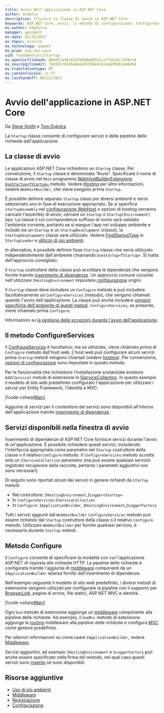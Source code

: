 ```yaml
---
title: Avvio dell'applicazione in ASP.NET Core
author: ardalis
description: Illustra la classe di avvio in ASP.NET Core.
keywords: ASP.NET Core, avvio, il metodo di configurazione, ConfigureServices (metodo)
ms.author: tdykstra
manager: wpickett
ms.date: 02/29/2017
ms.topic: article
ms.technology: aspnet
ms.prod: asp.net-core
uid: fundamentals/startup
ms.openlocfilehash: 009df1416c822018d6e88912cc77e525c7349c34
ms.sourcegitcommit: 78d28178345a0eea91556e4cd1adad98b1446db8
ms.translationtype: MT
ms.contentlocale: it-IT
ms.lasthandoff: 09/22/2017
---
```

# <a name="application-startup-in-aspnet-core"></a>Avvio dell'applicazione in ASP.NET Core

Da [Steve Smith](https://ardalis.com/) e [Tom Dykstra](https://github.com/tdykstra/)

La `Startup` classe consente di configurare servizi e delle pipeline delle richieste dell'applicazione. 

## <a name="the-startup-class"></a>La classe di avvio

Le applicazioni ASP.NET Core richiedono un `Startup` classe. Per convenzione, il `Startup` classe è denominata "Avvio". Specificare il nome di classe di avvio nel `Main` programma [WebHostBuilderExtensions](https://docs.microsoft.com/aspnet/core/api/microsoft.aspnetcore.hosting.webhostbuilderextensions) [ `UseStartup<TStartup>` ](https://docs.microsoft.com/aspnet/core/api/microsoft.aspnetcore.hosting.webhostbuilderextensions#Microsoft_AspNetCore_Hosting_WebHostBuilderExtensions_UseStartup__1_Microsoft_AspNetCore_Hosting_IWebHostBuilder_) metodo. Vedere [Hosting](xref:fundamentals/hosting) per altre informazioni, vedere `WebHostBuilder`, che viene eseguito prima `Startup`.

È possibile definire separato `Startup` classi per diversi ambienti e verrà selezionato uno in fase di esecuzione appropriato. Se si specifica `startupAssembly` nel [configurazione WebHost](https://docs.microsoft.com/aspnet/core/fundamentals/hosting?tabs=aspnetcore2x#configuring-a-host) o opzioni di hosting verranno caricare l'assembly di avvio, cercare un `Startup` o `Startup[Environment]` tipo. La classe il cui corrispondenze suffisso di nome sarà valutato l'ambiente corrente, pertanto se si esegue l'app nel *sviluppo* ambiente e include sia un `Startup` e un `StartupDevelopment` (classe), la `StartupDevelopment` classe sarà utilizzato. Vedere [FindStartupType](https://github.com/aspnet/Hosting/blob/rel/1.1.0/src/Microsoft.AspNetCore.Hosting/Internal/StartupLoader.cs) in `StartupLoader` e [utilizzo di più ambienti](environments.md#startup-conventions).

In alternativa, è possibile definire fisse `Startup` classe che verrà utilizzato indipendentemente dall'ambiente chiamando `UseStartup<TStartup>`. Si tratta dell'approccio consigliato.

Il `Startup` costruttore della classe può accettare le dipendenze che vengono fornite tramite [inserimento di dipendenze](xref:fundamentals/dependency-injection). Un approccio comune consiste nell'utilizzare `IHostingEnvironment` impostare [configurazione](xref:fundamentals/configuration) origini.

Il `Startup` classe deve includere un `Configure` metodo e può includere facoltativamente un `ConfigureServices` (metodo), che vengono chiamati quando l'avvio dell'applicazione. La classe può anche includere [versioni specifiche dell'ambiente di questi metodi](xref:fundamentals/environments#startup-conventions). `ConfigureServices`, se presente, viene chiamato prima `Configure`.

Informazioni su [la gestione delle eccezioni durante l'avvio dell'applicazione](xref:fundamentals/error-handling#startup-exception-handling).

## <a name="the-configureservices-method"></a>Il metodo ConfigureServices

Il [ConfigureServices](https://docs.microsoft.com/aspnet/core/api/microsoft.aspnetcore.hosting.startupbase#Microsoft_AspNetCore_Hosting_StartupBase_ConfigureServices_Microsoft_Extensions_DependencyInjection_IServiceCollection_) è facoltativo; ma se utilizzato, viene chiamato prima di `Configure` metodo dall'host web. L'host web può configurare alcuni servizi prima ``Startup`` metodi vengono chiamati (vedere [hosting](xref:fundamentals/hosting)). Per convenzione, [opzioni di configurazione](xref:fundamentals/configuration) sono impostate in questo metodo.

Per le funzionalità che richiedono l'installazione sostanziale esistono `Add[Service]` metodi di estensione in [IServiceCollection](https://docs.microsoft.com/aspnet/core/api/microsoft.extensions.dependencyinjection.iservicecollection). In questo esempio il modello di sito web predefinito configurato l'applicazione per utilizzare i servizi per Entity Framework, l'identità e MVC:

[!code-csharp[Main](../common/samples/WebApplication1/Startup.cs?highlight=4,7,11&start=40&end=55)]

Aggiunta di servizi per il contenitore dei servizi sono disponibili all'interno dell'applicazione tramite [inserimento di dipendenze](xref:fundamentals/dependency-injection).

## <a name="services-available-in-startup"></a>Servizi disponibili nella finestra di avvio

Inserimento di dipendenze di ASP.NET Core fornisce servizi durante l'avvio di un'applicazione. È possibile richiedere questi servizi, includendo l'interfaccia appropriata come parametro nel `Startup` costruttore della classe o il relativo `Configure` metodo. Il `ConfigureServices` metodo accetta solo un `IServiceCollection` parametro (ma può essere qualsiasi servizio registrato recuperare dalla raccolta, pertanto i parametri aggiuntivi non sono necessari).

Di seguito sono riportati alcuni dei servizi in genere richiesti da `Startup` metodi:

* Nel costruttore: `IHostingEnvironment`,`ILogger<Startup>`
* In `ConfigureServices`:`IServiceCollection`
* In `Configure`: `IApplicationBuilder`, `IHostingEnvironment`,`ILoggerFactory`

Tutti i servizi aggiunti dal ``WebHostBuilder`` ``ConfigureServices`` metodo può essere richiesto dal ``Startup`` costruttore della classe o il relativo ``Configure`` metodo. Utilizzare `WebHostBuilder` per fornire qualsiasi servizio, è necessario durante `Startup` metodi.

## <a name="the-configure-method"></a>Metodo Configure

Il `Configure` consente di specificare la modalità con cui l'applicazione ASP.NET di risposta alle richieste HTTP. La pipeline delle richieste è configurata tramite l'aggiunta di [middleware](middleware.md) componenti da un `IApplicationBuilder` istanza fornito dall'inserimento di dipendenze.

Nell'esempio seguente il modello di sito web predefinito, i diversi metodi di estensione vengono utilizzati per configurare la pipeline con il supporto per [BrowserLink](http://vswebessentials.com/features/browserlink), pagine di errore, file statici, ASP.NET MVC e identità.

[!code-csharp[Main](../common/samples/WebApplication1/Startup.cs?highlight=8,9,10,14,17,19,21&start=58&end=84)]

Ogni `Use` metodo di estensione aggiunge un [middleware](xref:fundamentals/middleware) componente alla pipeline delle richieste. Ad esempio, il `UseMvc` metodo di estensione aggiunge la [routing](routing.md) middleware alla pipeline delle richieste e configura [MVC](xref:mvc/overview) come gestore predefinito.

Per ulteriori informazioni su come usare `IApplicationBuilder`, vedere [Middleware](xref:fundamentals/middleware).

Servizi aggiuntivi, ad esempio `IHostingEnvironment` e `ILoggerFactory` può anche essere specificato nella firma del metodo, nel qual caso questi servizi sono [inserito](dependency-injection.md) se sono disponibili. 

## <a name="additional-resources"></a>Risorse aggiuntive

* [Uso di più ambienti](xref:fundamentals/environments)
* [Middleware](xref:fundamentals/middleware)
* [Registrazione](xref:fundamentals/logging)
* [Configurazione](xref:fundamentals/configuration)
